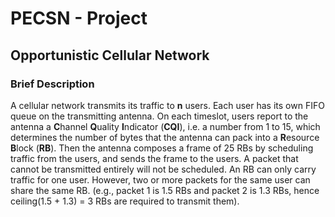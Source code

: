 # PECSN - Project
<h2>Opportunistic Cellular Network</h2>
<h3>Brief Description</h3>
<p>
   A cellular network transmits its traffic to <b>n</b> users. Each user has its own FIFO queue on the transmitting antenna. On each timeslot, users report to the antenna a <b>C</b>hannel <b>Q</b>uality <b>I</b>ndicator (<b>CQI</b>), i.e. a number from 1 to 15, which determines the number of bytes that the antenna can pack  into a <b>R</b>esource <b>B</b>lock (<b>RB</b>). Then the antenna composes a frame of 25 RBs by scheduling traffic from the users, and sends the frame to the users. A packet that cannot be transmitted entirely will not be scheduled. An RB can only carry traffic for one user. However, two or more packets for the same user can share the same RB. (e.g., packet 1 is 1.5 RBs and packet 2 is 1.3 RBs, hence ceiling(1.5 + 1.3) = 3 RBs are required to transmit them).
</p>
